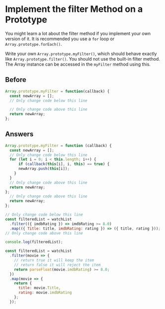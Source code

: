 # Implement the filter Method on a Prototype
You might learn a lot about the filter method if you implement your own version of it. It is recommended you use a `for` loop or `Array.prototype.forEach()`.

Write your own `Array.prototype.myFilter()`, which should behave exactly like `Array.prototype.filter()`. You should not use the built-in filter method. 
The Array instance can be accessed in the `myFilter` method using this.

## Before
```javascript
Array.prototype.myFilter = function(callback) {
  const newArray = [];
  // Only change code below this line

  // Only change code above this line
  return newArray;
};
```
## Answers
```javascript
Array.prototype.myFilter = function (callback) {
  const newArray = [];
  // Only change code below this line
  for (let i = 0; i < this.length; i++) {
      if (callback(this[i], i, this) == true) {
      newArray.push(this[i]);
    }
  }
  // Only change code above this line
  return newArray;
};
  // Only change code above this line
  return newArray;
};
```
```javascript
// Only change code below this line
const filteredList = watchList
  .filter(({ imdbRating }) => imdbRating >= 8.0)
  .map(({ Title: title, imdbRating: rating }) => ({ title, rating }));
// Only change code above this line

console.log(filteredList);
```
```javascript
const filteredList = watchList
  .filter(movie => {
    // return true it will keep the item
    // return false it will reject the item
    return parseFloat(movie.imdbRating) >= 8.0;
  })
  .map(movie => {
    return {
      title: movie.Title,
      rating: movie.imdbRating
    };
  });
```
